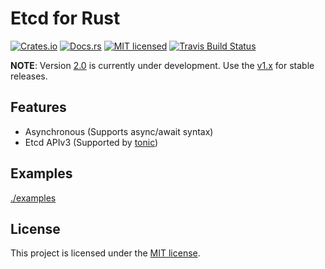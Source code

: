 Etcd for Rust
====

[![Crates.io][crates-badge]][crates-url]
[![Docs.rs][docs-badge]][docs-url]
[![MIT licensed][mit-badge]][mit-url]
[![Travis Build Status][travis-badge]][travis-url]

[crates-badge]: https://img.shields.io/crates/v/etcd-rs.svg
[crates-url]: https://crates.io/crates/etcd-rs
[docs-badge]: https://docs.rs/etcd-rs/badge.svg
[docs-url]: https://docs.rs/etcd-rs
[mit-badge]: https://img.shields.io/badge/license-MIT-blue.svg
[mit-url]: LICENSE-MIT
[travis-badge]: https://travis-ci.org/ccc13/etcd-rs.svg?branch=2.0-draft
[travis-url]: https://travis-ci.org/ccc13/etcd-rs

**NOTE**: Version [2.0](https://github.com/ccc13/etcd-rs/tree/2.0-draft) is currently under development. Use the [v1.x](https://github.com/ccc13/etcd-rs) for stable releases.

Features
----

- Asynchronous (Supports async/await syntax)
- Etcd APIv3 (Supported by [tonic](https://github.com/hyperium/tonic))

Examples
----

[./examples](./examples)

License
----

This project is licensed under the [MIT license](LICENSE).
